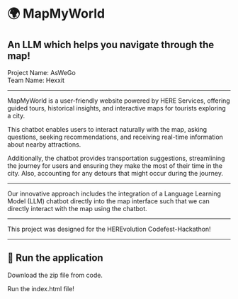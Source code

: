 #  <h1 class="logo">🌍 MapMy<span>World</span></h1>
<h2>An LLM which helps you navigate through the map!</h2>

Project Name: AsWeGo
<br>
Team Name: Hexxit
<hr>
MapMyWorld is a user-friendly website powered by HERE Services, offering guided tours, historical insights, and interactive maps for tourists exploring a city.   

This chatbot enables users to interact naturally with the map, asking questions, seeking recommendations, and receiving real-time information about nearby attractions.  

Additionally, the chatbot provides transportation suggestions, streamlining the journey for users and ensuring they make the most of their time in the city. Also, accounting for any detours that might occur during the journey.

<hr>

Our innovative approach includes the integration of a Language Learning Model (LLM) chatbot directly into the map interface such that we can directly interact with the map using the chatbot. 

<hr>

This project was designed for the HEREvolution Codefest-Hackathon!

<hr>

## 🥳 Run the application

Download the zip file from code.

Run the index.html file!
